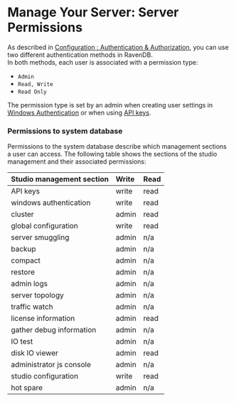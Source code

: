 # Manage Your Server: Server Permissions

As described in [Configuration : Authentication & Authorization](../../server/configuration/authentication-and-authorization), you can use two different authentication methods in RavenDB.   
In both methods, each user is associated with a permission type:   
- `Admin`   
- `Read, Write`   
- `Read Only`   

The permission type is set by an admin when creating user settings in [Windows Authentication](./windows-authentication) or when using [API keys](./api-keys).

### Permissions to system database

Permissions to the system database describe which management sections a user can access.
The following table shows the sections of the studio management and their associated permissions:

| Studio management section| Write | Read |
|:-------------------------|:------|:-----|
| API keys                 | write | read |
| windows authentication   | write | read |
| cluster                  | admin | read |
| global configuration     | write | read |
| server smuggling         | admin | n/a  |
| backup                   | admin | n/a  |
| compact                  | admin | n/a  |
| restore                  | admin | n/a  |
| admin logs               | admin | n/a  |
| server topology          | admin | n/a  |
| traffic watch            | admin | n/a  |
| license information      | admin | read |
| gather debug information | admin | n/a  |
| IO test                  | admin | n/a  |
| disk IO viewer           | admin | read |
| administrator js console | admin | n/a  |
| studio configuration     | write | read |
| hot spare                | admin | n/a  |
